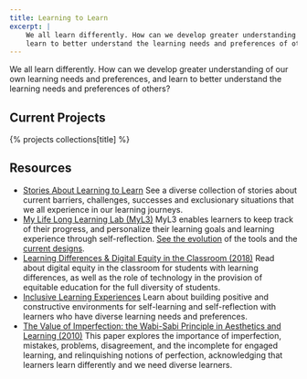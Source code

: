 ```yaml
---
title: Learning to Learn
excerpt: |
    We all learn differently. How can we develop greater understanding of our own learning needs and preferences, and
    learn to better understand the learning needs and preferences of others?
---
```


We all learn differently. How can we develop greater understanding of our own learning needs and preferences, and learn
to better understand the learning needs and preferences of others?

## Current Projects

{% projects collections[title] %}

## Resources

* [Stories About Learning to Learn](https://stories.floeproject.org/storyBrowse.html)
  See a diverse collection of stories about current barriers, challenges, successes and exclusionary situations that we
  all experience in our learning journeys.
* [My Life Long Learning Lab (MyL3)](https://wiki.fluidproject.org/display/fluid/%28Floe%29+Preference+Exploration+and+Self-Assessment)
  MyL3 enables learners to keep track of their progress, and personalize their learning goals and learning experience
  through self-reflection. [See the evolution](https://docs.google.com/document/d/1oIqIgJ3H7R_sj7ybrUYq-QZj0Zs-kU3wjUa_rNrHVZM/edit)
  of the tools and the [current designs](https://files.inclusivedesign.ca/s/Irsq4w24gFgEGqF#pdfviewer).
* [Learning Differences &amp; Digital Equity in the Classroom (2018)](http://openresearch.ocadu.ca/id/eprint/2152/1/Treviranus_LearningDifferencesinClassroom_2018.pdf)
  Read about digital equity in the classroom for students with learning differences, as well as the role of technology
  in the provision of equitable education for the full diversity of students.
* [Inclusive Learning Experiences](https://handbook.floeproject.org/CreatingInclusiveLearningExperiences.html)
  Learn about building positive and constructive environments for self-learning and self-reflection with learners who
  have diverse learning needs and preferences.
* [The Value of Imperfection: the Wabi-Sabi Principle in Aesthetics and Learning (2010)](http://openresearch.ocadu.ca/id/eprint/1202/1/Treviranus_Value_2010.pdf)
  This paper explores the importance of imperfection, mistakes, problems, disagreement, and the incomplete for engaged
  learning, and relinquishing notions of perfection, acknowledging that learners learn differently and we need diverse
  learners.
